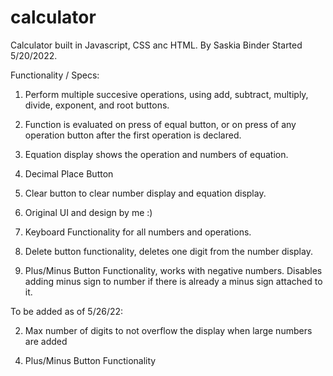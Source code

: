 # calculator
Calculator built in Javascript, CSS anc HTML.
By Saskia Binder 
Started 5/20/2022. 

Functionality / Specs: 

1) Perform multiple succesive operations, using add, subtract, multiply, divide, exponent, and root buttons. 

2) Function is evaluated on press of equal button, or on press of any operation button after the first operation is declared. 

3) Equation display shows the operation and numbers of equation. 

4) Decimal Place Button 

5) Clear button to clear number display and equation display.

4) Original UI and design by me :)

5) Keyboard Functionality for all numbers and operations.

6) Delete button functionality, deletes one digit from the number display.

4) Plus/Minus Button Functionality, works with negative numbers. Disables adding minus sign to number if there is already a minus sign attached to it. 

To be added as of 5/26/22: 

<!-- 1) Keyboard Functionality  -->

2) Max number of digits to not overflow the display when large numbers are added

<!-- 3) Delete button functionality  -->

4) Plus/Minus Button Functionality 